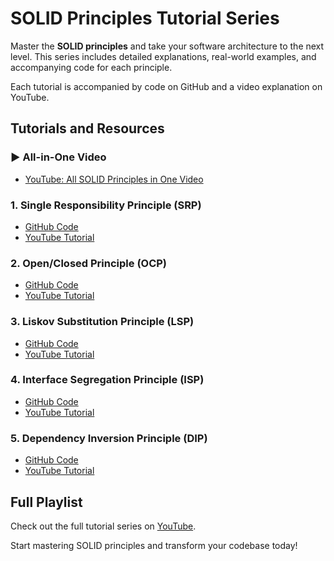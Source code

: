 # SOLID Principles Tutorial Series

Master the **SOLID principles** and take your software architecture to the next level. This series includes detailed explanations, real-world examples, and accompanying code for each principle.

Each tutorial is accompanied by code on GitHub and a video explanation on YouTube.

## Tutorials and Resources

### ▶️ **All-in-One Video**
- [YouTube: All SOLID Principles in One Video](https://www.youtube.com/watch?v=yEnPW2mGHRk)

### 1. Single Responsibility Principle (SRP)
- [GitHub Code](https://github.com/Kodla-devs/solid-tutorial/tree/main/single_responsibility)
- [YouTube Tutorial](https://www.youtube.com/watch?v=be1VEeKo-YQ&list=PLh9tR6B_Q32qL8apQJVbUl5zLiix4kaK_&index=3)

### 2. Open/Closed Principle (OCP)
- [GitHub Code](https://github.com/Kodla-devs/solid-tutorial/tree/main/open_closed)
- [YouTube Tutorial](https://www.youtube.com/watch?v=dViqauWc79w&list=PLh9tR6B_Q32qL8apQJVbUl5zLiix4kaK_&index=4)

### 3. Liskov Substitution Principle (LSP)
- [GitHub Code](https://github.com/Kodla-devs/solid-tutorial/tree/main/liskov_substitution)
- [YouTube Tutorial](https://www.youtube.com/watch?v=Y7Pxnqjj-sQ&list=PLh9tR6B_Q32qL8apQJVbUl5zLiix4kaK_&index=5)

### 4. Interface Segregation Principle (ISP)
- [GitHub Code](https://github.com/Kodla-devs/solid-tutorial/tree/main/interface_segregation)
- [YouTube Tutorial](https://www.youtube.com/watch?v=fRyNoHUgPC4&list=PLh9tR6B_Q32qL8apQJVbUl5zLiix4kaK_&index=6)

### 5. Dependency Inversion Principle (DIP)
- [GitHub Code](https://github.com/Kodla-devs/solid-tutorial/tree/main/dependency_inversion)
- [YouTube Tutorial](https://www.youtube.com/watch?v=9j_XZfjqnKg&list=PLh9tR6B_Q32qL8apQJVbUl5zLiix4kaK_&index=7)

## Full Playlist
Check out the full tutorial series on [YouTube](https://www.youtube.com/playlist?list=PLh9tR6B_Q32qL8apQJVbUl5zLiix4kaK_).

Start mastering SOLID principles and transform your codebase today!
